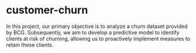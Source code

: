 # customer-churn
In this project, our primary objective is to analyze a churn dataset provided by BCG. Subsequently, we aim to develop a predictive model to identify clients at risk of churning, allowing us to proactively implement measures to retain these clients. 
